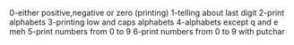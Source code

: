 0-either positive,negative or zero (printing)
1-telling about last digit
2-print alphabets
3-printing low and caps alphabets
4-alphabets except q and e
meh
5-print numbers from 0 to 9 
6-print numbers from 0 to 9 with putchar

